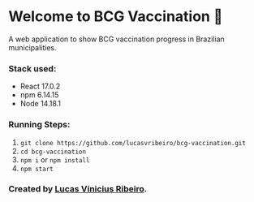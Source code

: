 # Welcome to BCG Vaccination 💉

A web application to show BCG vaccination progress in Brazilian municipalities.

### Stack used:

- React 17.0.2
- npm 6.14.15
- Node 14.18.1

### Running Steps:

1. `git clone https://github.com/lucasvribeiro/bcg-vaccination.git`
2. `cd bcg-vaccination`
3. `npm i` or `npm install`
4. `npm start`

### Created by [Lucas Vinicius Ribeiro](https://github.com/lucasvribeiro).
